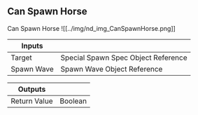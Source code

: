 ## Can Spawn Horse
Can Spawn Horse
![[../img/nd_img_CanSpawnHorse.png]]

|Inputs||
|--|--|
| Target | Special Spawn Spec Object Reference |
| Spawn Wave | Spawn Wave Object Reference |

|Outputs||
|--|--|
| Return Value | Boolean |
